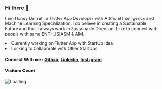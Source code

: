 ### Hi there 👋
I am Honey Bansal , a Flutter App Developer with Artificial Intelligence and Machine Learning Specialization. I do believe in creating a Sustainable Future and thus I always work in Sustainable Direction. I like to connect with people with same ENTHUSIASM & AIM.
<li> Currently working on Flutter App with StartUp Idea
<li> Looking to Collaborate with Other StartUps

#### Connect With me : [Github](https://github.com/honeybansal2968), [Linkedin](https://www.linkedin.com/in/honey-bansal-430a46194/), [Instagram](https://www.instagram.com/honeybansal23/)

#### Visitors Count
<img align="left" src = "https://profile-counter.glitch.me/honeybansal2968/count.svg" alt ="Loading">
<!--
**honeybansal2968/honeybansal2968** is a ✨ _special_ ✨ repository because its `README.md` (this file) appears on your GitHub profile.

Here are some ideas to get you started:

- 🔭 I’m currently working on ...
- 🌱 I’m currently learning ...
- 👯 I’m looking to collaborate on ...
- 🤔 I’m looking for help with ...
- 💬 Ask me about ...
- 📫 How to reach me: ...
- 😄 Pronouns: ...
- ⚡ Fun fact: ...
-->

